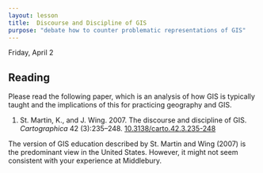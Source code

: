 ```yaml
---
layout: lesson
title:  Discourse and Discipline of GIS
purpose: "debate how to counter problematic representations of GIS"
---
```


Friday, April 2

## Reading

Please read the following paper, which is an analysis of how GIS is typically taught and the implications of this for practicing geography and GIS. 

  1. St. Martin, K., and J. Wing. 2007. The discourse and discipline of GIS. *Cartographica* 42 (3):235–248. [10.3138/carto.42.3.235-248](https://doi.org/10.3138/carto.42.3.235-248)

The version of GIS education described by St. Martin and Wing (2007) is the predominant view in the United States. However, it might not seem consistent with your experience at Middlebury. 